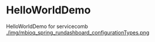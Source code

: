 # HelloWorldDemo
HelloWorldDemo for servicecomb
[./img/mbioq_spring_rundashboard_configurationTypes.png](./img/mbioq_spring_rundashboard_configurationTypes.png)
